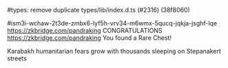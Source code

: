 #types: remove duplicate types/lib/index.d.ts (#2316) (38f8060)

#ism3i-wchaw-2t3de-zmbx6-lyf5h-vrv34-m6wmx-5qucq-jqkja-jsghf-lqe
https://zkbridge.com/pandraking
CONGRATULATIONS
https://zkbridge.com/pandraking
You found a Rare Chest!

Karabakh humanitarian fears grow with 
thousands sleeping on Stepanakert streets
